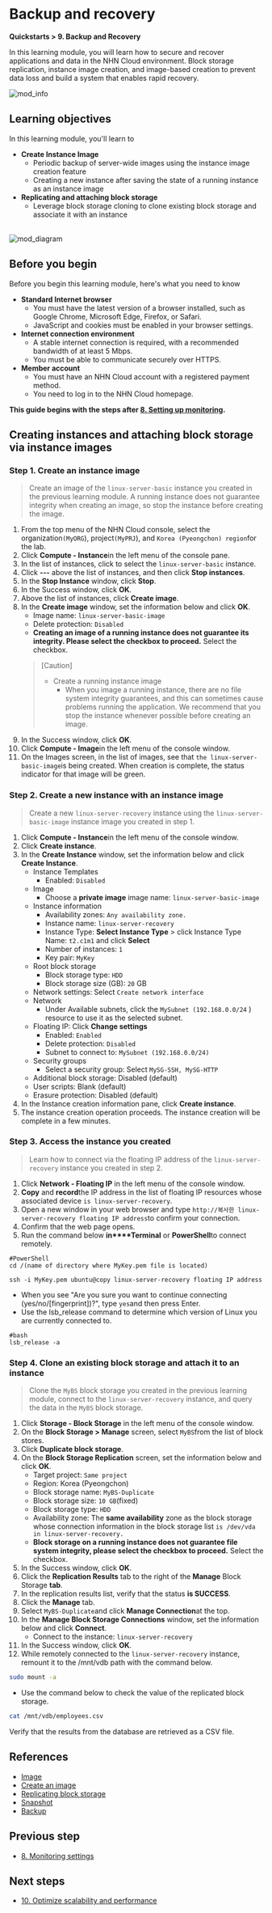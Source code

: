 # Backup and recovery
**Quickstarts > 9. Backup and Recovery**

In this learning module, you will learn how to secure and recover applications and data in the NHN Cloud environment. Block storage replication, instance image creation, and image-based creation to prevent data loss and build a system that enables rapid recovery.

![mod_info](https://kr1-api-object-storage.nhncloudservice.com/v1/AUTH_2acdfabf4efe4efc8a04c00b348110c9/cdn_origin/prod_cloud_quickstarts/module_info/%EB%B0%B1%EC%97%85%20%EB%B0%8F%20%EB%B3%B5%EA%B5%AC.png)
## Learning objectives

In this learning module, you'll learn to

* **Create Instance Image**
    * Periodic backup of server-wide images using the instance image creation feature
    * Creating a new instance after saving the state of a running instance as an instance image
* **Replicating and attaching block storage**
    * Leverage block storage cloning to clone existing block storage and associate it with an instance
<br></br>

![mod_diagram](https://kr1-api-object-storage.nhncloudservice.com/v1/AUTH_2acdfabf4efe4efc8a04c00b348110c9/cdn_origin/prod_cloud_quickstarts/%EB%AA%A8%EB%93%88%209.%20%EB%B0%B1%EC%97%85%20%EB%B0%8F%20%EB%B3%B5%EA%B5%AC.png)

## Before you begin

Before you begin this learning module, here's what you need to know

* **Standard Internet browser**
    * You must have the latest version of a browser installed, such as Google Chrome, Microsoft Edge, Firefox, or Safari.
    * JavaScript and cookies must be enabled in your browser settings.
* **Internet connection environment**
    * A stable internet connection is required, with a recommended bandwidth of at least 5 Mbps.
    * You must be able to communicate securely over HTTPS.
* **Member account**
    * You must have an NHN Cloud account with a registered payment method.
    * You need to log in to the NHN Cloud homepage.

**This guide begins with the steps after [8. Setting up monitoring](https://docs.nhncloud.com/en/quickstarts/en/configure-monitoring/).**

## Creating instances and attaching block storage via instance images

### Step 1. Create an instance image

> Create an image of the `linux-server-basic` instance you created in the previous learning module. A running instance does not guarantee integrity when creating an image, so stop the instance before creating the image.

1. From the top menu of the NHN Cloud console, select the organization`(MyORG`), project`(MyPRJ`), and `Korea (Pyeongchon) region`for the lab.
2. Click **Compute - Instance**in the left menu of the console pane.
3. In the list of instances, click to select the `linux-server-basic` instance.
4. Click **---** above the list of instances, and then click **Stop instances**.
5. In the **Stop Instance** window, click **Stop**.
6. In the Success window, click **OK**.
7. Above the list of instances, click **Create image**.
8. In the **Create image** window, set the information below and click **OK**.
    * Image name: `linux-server-basic-image`
    * Delete protection: `Disabled`
    * **Creating an image of a running instance does not guarantee its integrity. Please select the checkbox to proceed.** Select the checkbox.
    > [Caution]
    >
    > * Create a running instance image
    >     * When you image a running instance, there are no file system integrity guarantees, and this can sometimes cause problems running the application. We recommend that you stop the instance whenever possible before creating an image.
9. In the Success window, click **OK**.
10. Click **Compute - Image**in the left menu of the console window.
11. On the Images screen, in the list of images, see that `the linux-server-basic-image`is being created. When creation is complete, the status indicator for that image will be green.

### Step 2. Create a new instance with an instance image

> Create a new `linux-server-recovery` instance using the `linux-server-basic-image` instance image you created in step 1.

1. Click **Compute - Instance**in the left menu of the console window.
2. Click **Create instance**.
3. In the **Create Instance** window, set the information below and click **Create Instance**.
    * Instance Templates
        * Enabled: `Disabled`
    * Image
        * Choose a **private image** image name: `linux-server-basic-image` 
    * Instance information
        * Availability zones: `Any availability zone.`
        * Instance name: `linux-server-recovery`
        * Instance Type: **Select Instance Type** > click Instance Type Name: `t2.c1m1` and click **Select** 
        * Number of instances: `1`
        * Key pair: `MyKey`
    * Root block storage
        * Block storage type: `HDD`
        * Block storage size (GB): `20` GB
    * Network settings: Select `Create network interface` 
    * Network
        * Under Available subnets, click the `MySubnet (192.168.0.0/24` ) resource to use it as the selected subnet.
    * Floating IP: Click **Change settings** 
        * Enabled: `Enabled`
        * Delete protection: `Disabled`
        * Subnet to connect to: `MySubnet (192.168.0.0/24)`
    * Security groups
        * Select a security group: Select `MySG-SSH, MySG-HTTP` 
    * Additional block storage: Disabled (default)
    * User scripts: Blank (default)
    * Erasure protection: Disabled (default)
4. In the Instance creation information pane, click **Create instance**.
5. The instance creation operation proceeds. The instance creation will be complete in a few minutes.

### Step 3. Access the instance you created

> Learn how to connect via the floating IP address of the `linux-server-recovery` instance you created in step 2.

1. Click **Network - Floating IP** in the left menu of the console window.
2. **Copy** and **record**the IP address in the list of floating IP resources whose associated device `is linux-server-recovery`.
3. Open a new window in your web browser and type `http://복사한 linux-server-recovery floating IP address`to confirm your connection.
4. Confirm that the web page opens.
5. Run the command below **in****Terminal** or **PowerShell**to connect remotely.

```
#PowerShell
cd /(name of directory where MyKey.pem file is located)
    
ssh -i MyKey.pem ubuntu@copy linux-server-recovery floating IP address
```

* When you see "Are you sure you want to continue connecting (yes/no/[fingerprint])?", type `yes`and then press Enter.
* Use the lsb_release command to determine which version of Linux you are currently connected to.

```
#bash
lsb_release -a
```

### Step 4. Clone an existing block storage and attach it to an instance

> Clone the `MyBS` block storage you created in the previous learning module, connect to the `linux-server-recovery` instance, and query the data in the `MyBS` block storage.

1. Click **Storage - Block Storage** in the left menu of the console window.
2. On the **Block Storage > Manage** screen, select `MyBS`from the list of block stores.
3. Click **Duplicate block storage**.
4. On the **Block Storage Replication** screen, set the information below and click **OK**.
    * Target project: `Same project`
    * Region: Korea (Pyeongchon)
    * Block storage name: `MyBS-Duplicate`
    * Block storage size: `10 GB`(fixed)
    * Block storage type: `HDD`
    * Availability zone: The **same availability** zone as the block storage whose connection information in the block storage list `is /dev/vda in linux-server-recovery.`
    * **Block storage on a running instance does not guarantee file system integrity, please select the checkbox to proceed.** Select the checkbox.
5. In the Success window, click **OK**.
6. Click the **Replication Results** tab to the right of the **Manage** Block Storage **tab**.
7. In the replication results list, verify that the status **is SUCCESS**.
8. Click the **Manage** tab.
9. Select `MyBS-Duplicate`and click **Manage Connection**at the top.
10. In the **Manage Block Storage Connections** window, set the information below and click **Connect**.
    * Connect to the instance: `linux-server-recovery`
11. In the Success window, click **OK**.
12. While remotely connected to the `linux-server-recovery` instance, remount it to the /mnt/vdb path with the command below.

```bash
sudo mount -a
```

* Use the command below to check the value of the replicated block storage.

```bash
cat /mnt/vdb/employees.csv
```

Verify that the results from the database are retrieved as a CSV file.

## References

* [Image](https://docs.nhncloud.com/en/Compute/Image/en/overview/)
* [Create an image](https://docs.nhncloud.com/en/Compute/Instance/en/console-guide/#_13)
* [Replicating block storage](https://docs.nhncloud.com/en/Storage/Block%20Storage/en/console-guide/#_11)
* [Snapshot](https://en.wikipedia.org/wiki/Snapshot_(computer_storage))
* [Backup](https://en.wikipedia.org/wiki/Backup)

## Previous step

* [8. Monitoring settings](https://docs.nhncloud.com/en/quickstarts/en/configure-monitoring/)

## Next steps

* [10. Optimize scalability and performance](https://docs.nhncloud.com/en/quickstarts/en/optimze-performance/)
